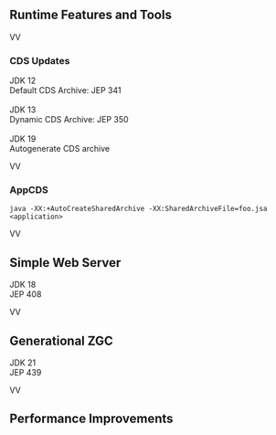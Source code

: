 ## Runtime Features and Tools

VV

### CDS Updates
JDK 12<br/>
Default CDS Archive: JEP 341<br/>
<br/>
JDK 13 <br/>
Dynamic CDS Archive: JEP 350 <br/>
<br/>
JDK 19 <br/>
Autogenerate CDS archive <br/>

VV

### AppCDS

```
java -XX:+AutoCreateSharedArchive -XX:SharedArchiveFile=foo.jsa <application> 
```
VV

## Simple Web Server

JDK 18 <br/>
JEP 408

VV

## Generational ZGC 

JDK 21 <br/>
JEP 439

VV


## Performance Improvements
